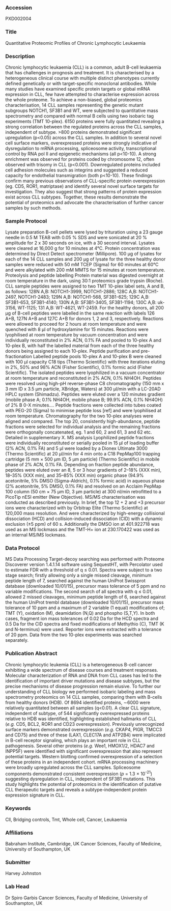 ### Accession
PXD002004

### Title
Quantitative Proteomic Profiles of Chronic Lymphocytic Leukaemia <TO BE UPDATED>

### Description
<TO BE UPDATED> Chronic lymphocytic leukaemia (CLL) is a common, adult B-cell leukaemia that has challenges in prognosis and treatment. It is characterised by a heterogeneous clinical course with multiple distinct phenotypes currently defined genetically or with target-specific monoclonal antibodies. While many studies have examined specific protein targets or global mRNA expression in CLL, few have attempted to characterise expression across the whole proteome. To achieve a non-biased, global proteomics characterisation, 14 CLL samples representing the genetic mutant subgroups NOTCH1, SF3B1 and WT, were subjected to quantitative mass spectrometry and compared with normal B cells using two isobaric tag experiments (TMT 10-plex).  6150 proteins were fully quantitated revealing a strong correlation between the regulated proteins across the CLL samples, independent of subtype. >800 proteins demonstrated significant upregulation (p<0.05) across the CLL samples. In addition to several novel cell surface markers, overexpressed proteins were strongly indicative of dysregulation to mRNA processing, spliceosome activity, transcriptional control by RNA pol II and epigenetic mechanisms (all p<10-10). A strong enrichment was observed for proteins coded by chromosome 12, often observed with trisomy in CLL (p<0.001). Downregulated proteins included cell adhesion molecules such as integrins and suggested a reduced capacity for endothelial transmigration (both p<10-10). These findings confirm many previous observations of CLL-specific protein overexpression (eg. CD5, ROR1, matriptase) and identify several novel surface targets for investigation. They also suggest that strong patterns of protein expression exist across CLL subtypes. Together, these results demonstrate the potential of proteomics and advocate the characterisation of further cancer samples by such methods.

### Sample Protocol
<TO BE UPDATED> Lysate preparation B-cell pellets were lysed by trituration using a 23 gauge needle in 0.5 M TEAB with 0.05 % SDS and were sonicated at 20 % amplitude for 2 x 30 seconds on ice, with a 30 second interval. Lysates were cleared at 16,000 g for 10 minutes at 4°C. Protein concentration was determined by Direct Detect spectrometer (Millipore). 100 µg of lysates for each of the 14 CLL samples and 200 µg of lysate for the three healthy donor samples were reduced with 50 mM TCEP (Sigma) for 60 minutes at 60°C and were alkylated with 200 mM MMTS for 15 minutes at room temperature. Proteolysis and peptide labelling Protein material was digested overnight at room temperature in the dark, using 30:1 proteomics grade trypsin (Roche). CLL sample peptides were assigned to two TMT 10-plex label sets, A and B, as follows: 128N A,B: NOTCH1-3999, NOTCH1-2886; 128C A,B: NOTCH1-2497, NOTCH1-2483; 129N A,B: NOTCH1-568, SF3B1-625; 129C A,B: SF3B1-653, SF3B1-4140; 130N A,B: SF3B1-3405, SF3B1-1194; 130C A,B: uk-3156, WT-1125; 131 A,B: WT-4621, WT-2459. For the healthy donors, all 200 µg of B-cell peptides were labelled in the same reaction with labels 126 A+B, 127N A+B and 127C A+B for donors 1, 2 and 3, respectively. Reactions were allowed to proceed for 2 hours at room temperature and were quenched with 8 µl of hydroxylamine for 15 minutes. Reactions were lyophilised at room temperature by vacuum concentration and were individually reconstituted in 2% ACN, 0.1% FA and pooled to 10-plex A and 10-plex B, with half the labelled material from each of the three healthy donors being assigned to each 10-plex.  Peptide purification and pre-fractionation Labelled peptide pools 10-plex A and 10-plex B were cleaned with 100 μl capacity C18 tips (Thermo Scientific) with three iterations eluting in 2%, 50% and 98% ACN (Fisher Scientific), 0.1% formic acid (Fisher Scientific). The isolated peptides were lyophilized in a vacuum concentrator at room temperature and reconstituted in 2% ACN, 0.1% NH4OH. Peptides were resolved using high-pH reverse-phase C8 chromatography (150 mm x 3 mm ID x 3.5 µm particle, XBridge, Waters) at 300 µl/min with a LC-20AD HPLC system (Shimadzu). Peptides were eluted over a 120 minutes gradient (mobile phase A; 0.1% NH4OH, mobile phase B; 99.9% ACN, 0.1% NH4OH) of 2% B 0-X minutes…. Peptide fractions were collected into tubes coated with PEG-20 (Sigma) to minimise peptide loss [ref] and were lyophilised at room temperature. Chromatography for the two 10-plex analyses were aligned and compared. The top 20, consistently high-abundance, peptide fractions were selected for individual analysis and the remaining fractions were orthogonally concatenated, eg. 1 and 60, 2 and 61, 3 and 62 etc. Detailed in supplementary X. MS analysis Lyophilized peptide fractions were individually reconstituted or serially pooled in 15 μl of loading buffer (2% ACN, 0.1% FA) and 5 μl were loaded by a Dionex Ultimate 3000 (Thermo Scientific) at 20 μl/min for 4 min onto a C18 PepMap100 trapping cartridge (5 mm × 500 µm ID, 5 μm particle) (Thermo Scientific) in mobile phase of 2% ACN, 0.1% FA. Depending on fraction peptide abundance, peptides were eluted over an 8, 5 or 3 hour gradients of 2–18% (XXX min), 18–35% (XXX min), and 35–85% (XXX min) organic phase (94.9% acetonitrile, 5% DMSO (Sigma-Aldrich), 0.1% formic acid) in aqueous phase (2% acetonitrile, 5% DMSO, 0.1% FA) and resolved on an Acclaim PepMap 100 column (50 cm × 75 μm ID, 3 μm particle) at 300 nl/min retrofitted to a PicoTip nESI emitter (New Objective). MS/MS characterisation was conducted as described previously. In brief, the top 12 + 2 and +3 precursor ions were characterized with by Orbitrap Elite (Thermo Scientific) at 120,000 mass resolution. And were characterized by high-energy collisional dissociation (HCD) and collision-induced dissociation (CID) with a dynamic exclusion (±5 ppm) of 60 s. Additionally the DMSO ion at 401.922718 was used as an MS lockmass and the TMT-H+ ion at 230.170422 was used as an internal MS/MS lockmass.

### Data Protocol
<TO BE UPDATED> MS Data Processing Target-decoy searching was performed with Proteome Discoverer version 1.4.1.14 software using SequestHT, with Percolator used to estimate FDR with a threshold of q ≤ 0.01. Spectra were subject to a two stage search; firstly allowing only a single missed cleavage, minimum peptide length of 7, searched against the human UniProt Swissprot database (downloaded 10/01/15), precursor mass tolerance of 5 ppm and no variable modifications. The second search of all spectra with q ≤ 0.01, allowed 2 missed cleavages, minimum peptide length of 6, searched against the human UniProt trembl database (downloaded 10/01/15), precursor mass tolerance of 10 ppm and a maximum of 2 variable (1 equal) modifications of; TMT (Y), oxidation (M), deamidation (N,Q) and phospho (S,T,Y). In both cases, fragment ion mass tolerances of 0.02 Da for the HCD spectra and 0.5 Da for the CID spectra and fixed modifications of Methythio (C), TMT (K and N-terminus) were used. Reporter ions were extracted with a tolerance of 20 ppm. Data from the two 10-plex experiments was searched separately.

### Publication Abstract
Chronic lymphocytic leukemia (CLL) is a heterogeneous B-cell cancer exhibiting a wide spectrum of disease courses and treatment responses. Molecular characterization of RNA and DNA from CLL cases has led to the identification of important driver mutations and disease subtypes, but the precise mechanisms of disease progression remain elusive. To further our understanding of CLL biology we performed isobaric labeling and mass spectrometry proteomics on 14 CLL samples, comparing them with B-cells from healthy donors (HDB). Of 8694 identified proteins, &#x223c;6000 were relatively quantitated between all samples (q&lt;0.01). A clear CLL signature, independent of subtype, of 544 significantly overexpressed proteins relative to HDB was identified, highlighting established hallmarks of CLL (<i>e.g.</i> CD5, BCL2, ROR1 and CD23 overexpression). Previously unrecognized surface markers demonstrated overexpression (<i>e.g.</i> CKAP4, PIGR, TMCC3 and CD75) and three of these (LAX1, CLEC17A and ATP2B4) were implicated in B-cell receptor signaling, which plays an important role in CLL pathogenesis. Several other proteins (<i>e.g.</i> Wee1, HMOX1/2, HDAC7 and INPP5F) were identified with significant overexpression that also represent potential targets. Western blotting confirmed overexpression of a selection of these proteins in an independent cohort. mRNA processing machinery were broadly upregulated across the CLL samples. Spliceosome components demonstrated consistent overexpression (<i>p</i> = 1.3 &#xd7; 10<sup>-21</sup>) suggesting dysregulation in CLL, independent of SF3B1 mutations. This study highlights the potential of proteomics in the identification of putative CLL therapeutic targets and reveals a subtype-independent protein expression signature in CLL.

### Keywords
Cll, Bridging controls, Tmt, Whole cell, Cancer, Leukaemia

### Affiliations
Babraham Institute, Cambridge, UK
Cancer Sciences, Faculty of Medicine, University of Southampton, UK

### Submitter
Harvey Johnston

### Lab Head
Dr Spiro Garbis
Cancer Sciences, Faculty of Medicine, University of Southampton, UK


